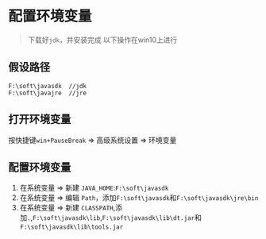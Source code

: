 # 配置环境变量

> 下载好`jdk`，并安装完成
> 以下操作在win10上进行

## 假设路径

```
F:\soft\javasdk  //jdk
F:\soft\javajre  //jre
```

## 打开环境变量

按快捷键`win+PauseBreak` => 高级系统设置 => 环境变量

## 配置环境变量

1. 在系统变量 => 新建 `JAVA_HOME`:`F:\soft\javasdk`
2. 在系统变量 => 编辑 `Path`，添加`F:\soft\javasdk`和`F:\soft\javasdk\jre\bin`
3. 在系统变量 => 新建 `CLASSPATH`,添加`.`,`F:\soft\javasdk\lib`,`F:\soft\javasdk\lib\dt.jar`和`F:\soft\javasdk\lib\tools.jar`

